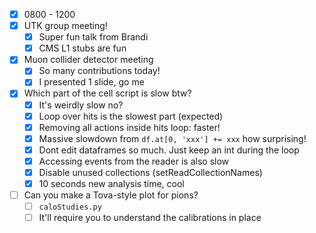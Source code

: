 - [x] 0800 - 1200
- [x] UTK group meeting!
  - [x] Super fun talk from Brandi
  - [x] CMS L1 stubs are fun
- [x] Muon collider detector meeting
  - [x] So many contributions today!
  - [x] I presented 1 slide, go me
- [x] Which part of the cell script is slow btw?
  - [x] It's weirdly slow no?
  - [x] Loop over hits is the slowest part (expected)
  - [x] Removing all actions inside hits loop: faster!
  - [x] Massive slowdown from `df.at[0, 'xxx'] += xxx` how surprising!
  - [x] Dont edit dataframes so much. Just keep an int during the loop
  - [x] Accessing events from the reader is also slow
  - [x] Disable unused collections (setReadCollectionNames)
  - [x] 10 seconds new analysis time, cool
- [ ] Can you make a Tova-style plot for pions?
  - [ ] `caloStudies.py`
  - [ ] It'll require you to understand the calibrations in place
